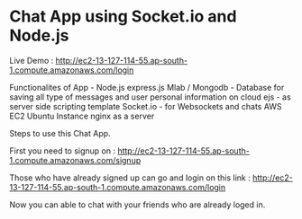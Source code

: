 # Chat App using Socket.io and Node.js
Live Demo : http://ec2-13-127-114-55.ap-south-1.compute.amazonaws.com/login

Functionalites of App -
Node.js
express.js
Mlab / Mongodb - Database for saving all type of messages and user personal information on cloud 
ejs - as server side scripting template
Socket.io - for Websockets and chats
AWS EC2 Ubuntu Instance
nginx as a server

Steps to use this Chat App.

First you need to signup on : http://ec2-13-127-114-55.ap-south-1.compute.amazonaws.com/signup

Those who have already signed up can go and login on this link : http://ec2-13-127-114-55.ap-south-1.compute.amazonaws.com/login

Now you can able to chat with your friends who are already loged in.

